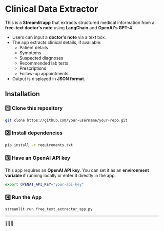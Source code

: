 # Clinical Data Extractor

This is a **Streamlit app** that extracts structured medical information from a **free-text doctor's note** using **LangChain** and **OpenAI's GPT-4**.

- Users can input a **doctor's note** via a text box.
- The app extracts clinical details, if available:
  - Patient details
  - Symptoms
  - Suspected diagnoses
  - Recommended lab tests
  - Prescriptions
  - Follow-up appointments
- Output is displayed in **JSON format**.

## Installation 

### 1️⃣ Clone this repository
```bash
git clone https://github.com/your-username/your-repo.git
```

### 2️⃣ Install dependencies
```bash
pip install -r requirements.txt
```

### 3️⃣ Have an OpenAI API key

This app requires an **OpenAI API key**. You can set it as an **environment variable** if running locally or enter it directly in the app.

```bash
export OPENAI_API_KEY="your-api-key"
```

### 4️⃣ Run the App
```bash
streamlit run free_text_extractor_app.py
```


---

🚀🚀🚀 
